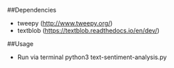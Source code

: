 ##Dependencies
- tweepy (http://www.tweepy.org/)
- textblob (https://textblob.readthedocs.io/en/dev/)

##Usage
- Run via terminal python3 text-sentiment-analysis.py
